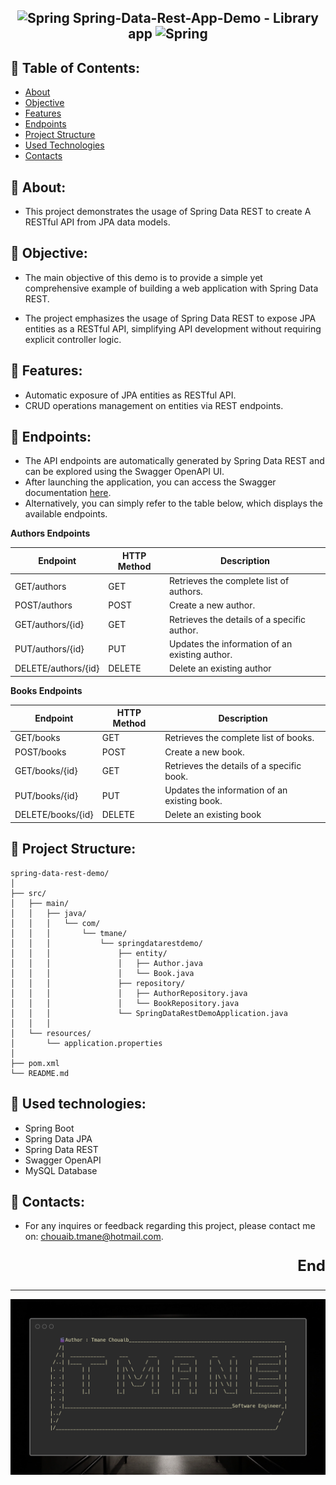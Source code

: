 <h2 align="center">    <img width="50" src="https://user-images.githubusercontent.com/25181517/117201470-f6d56780-adec-11eb-8f7c-e70e376cfd07.png" alt="Spring" title="Spring"/>
Spring-Data-Rest-App-Demo - Library
app    <img width="50" src="https://user-images.githubusercontent.com/25181517/117201470-f6d56780-adec-11eb-8f7c-e70e376cfd07.png" alt="Spring" title="Spring"/>
</h2>

## 🔎 Table of Contents:

- [About](#about)
- [Objective](#objective)
- [Features](#features)
- [Endpoints](#endpoints)
- [Project Structure](#project-structure)
- [Used Technologies](#used-technologies)
- [Contacts](#contacts)

## <a name="about"></a> 📎 About:

- This project demonstrates the usage of Spring Data REST to create A RESTful API from JPA data models.

## <a name="objective"></a> 📎 Objective:

- The main objective of this demo is to provide a simple yet comprehensive example of building a web application with
  Spring Data REST.

- The project emphasizes the usage of Spring Data REST to expose JPA entities as a RESTful API, simplifying API
  development without requiring explicit controller logic.

## <a name="features"></a> 📎 Features:

- Automatic exposure of JPA entities as RESTful API.
- CRUD operations management on entities via REST endpoints.

## <a name="endpoints"></a> 📎 Endpoints:

- The API endpoints are automatically generated by Spring Data REST and can be explored using the Swagger OpenAPI UI.
- After launching the application, you can access the Swagger
  documentation [here](<http://localhost:8080/swagger-ui/index.html>).
- Alternatively, you can simply refer to the table below, which displays the available endpoints.

**Authors Endpoints**

| Endpoint            | HTTP Method | Description                                    |
|---------------------|-------------|------------------------------------------------|
| GET/authors         | GET         | Retrieves the complete list of authors.        |
| POST/authors        | POST        | Create a new author.                           |
| GET/authors/{id}    | GET         | Retrieves the details of a specific author.    |
| PUT/authors/{id}    | PUT         | Updates the information of an existing author. |
| DELETE/authors/{id} | DELETE      | Delete an existing author                      |

**Books Endpoints**

| Endpoint          | HTTP Method | Description                                  |
|-------------------|-------------|----------------------------------------------|
| GET/books         | GET         | Retrieves the complete list of books.        |
| POST/books        | POST        | Create a new book.                           |
| GET/books/{id}    | GET         | Retrieves the details of a specific book.    |
| PUT/books/{id}    | PUT         | Updates the information of an existing book. |
| DELETE/books/{id} | DELETE      | Delete an existing book                      |

## <a name="project-structure"></a> 📎 Project Structure:

```
spring-data-rest-demo/
│
├── src/
│   ├── main/
│   │   ├── java/
│   │   │   └── com/
│   │   │       └── tmane/
│   │   │           └── springdatarestdemo/
│   │   │               ├── entity/
│   │   │               │   ├── Author.java
│   │   │               │   └── Book.java
│   │   │               ├── repository/
│   │   │               │   ├── AuthorRepository.java
│   │   │               │   └── BookRepository.java
│   │   │               └── SpringDataRestDemoApplication.java
│   │   │
│   └── resources/
│       └── application.properties
│
├── pom.xml
└── README.md
```

## <a name="used-technologies"></a> 📎 Used technologies:

- Spring Boot
- Spring Data JPA
- Spring Data REST
- Swagger OpenAPI
- MySQL Database

## <a name="contacts"></a> 📎 Contacts:

- For any inquires or feedback regarding this project, please contact me on: chouaib.tmane@hotmail.com.

<p align="right" style="font-size: x-large; font-weight: bold"> End </p>

----------------------------------------------------------------------------------------------------------

<p align="center">
<img width="600" src="public-doc/Brand.png">
</p>